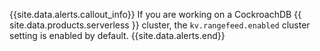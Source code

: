 {{site.data.alerts.callout_info}}
If you are working on a CockroachDB {{ site.data.products.serverless }} cluster, the `kv.rangefeed.enabled` cluster setting is enabled by default.
{{site.data.alerts.end}}